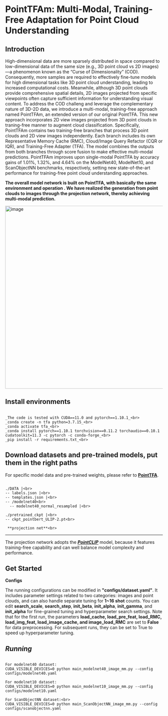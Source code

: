 **PointTFAm: Multi-Modal, Training-Free Adaptation for Point Cloud Understanding**
====================================================================================
**Introduction**
-------------------------------------------------------------------------------------
High-dimensional data are more sparsely distributed in space compared to low-dimensional data of the same size
(e.g., 3D point cloud vs 2D images) —a phenomenon known as the “Curse of Dimensionality” (COD). Consequently, more
samples are required to effectively fine-tune models for high dimensional tasks like 3D point cloud understanding, leading
to increased computational costs. Meanwhile, although 3D point clouds provide comprehensive spatial details, 2D images projected from specific viewpoints often capture sufficient information for understanding visual content. To address the COD challeng and leverage the complementary nature of 3D-2D data, we introduce a multi-modal, training-free approach named PointTFAm, an extended version of our original PointTFA. This new approach incorporates 2D view images projected from 3D point clouds in traning-free manner to augment cloud classification. Specifically, PointTFAm contains two training-free branches that process 3D point clouds and 2D view images independently. Each branch includes its own Representative Memory Cache (RMC), Cloud/Image Query Refactor (CQR or IQR), and Training-Free Adapter (TFA). The model combines the outputs from both branches through score fusion to make effective multi-modal predictions. PointTFAm improves upon single-modal PointTFA by accuracy gains of 1.01%, 1.32%, and 4.64% on the ModelNet40, ModelNet10, and ScanObjectNN benchmarks, respectively, setting new state-of-the-art performance for training-free point cloud understanding approaches.

**The overall model network is built on PointTFA, with basically the same environment and operation . We have realized the generation from point clouds to images through the projection network, thereby achieving multi-modal prediction.**

<img width="843" height="583" alt="image" src="https://github.com/user-attachments/assets/a0037e33-5a68-40c8-8435-842ba6b6b9bd" />

**Install environments**
---------------------------------------------

```

_The code is tested with CUDA==11.0 and pytorch==1.10.1_<br>
_conda create -n tfa python=3.7.15_<br>
_conda activate tfa_<br>
_conda install pytorch==1.10.1 torchvision==0.11.2 torchaudio==0.10.1 cudatoolkit=11.3 -c pytorch -c conda-forge_<br>
_pip install -r requirements.txt_<br>

```

Download datasets and pre-trained models, put them in the right paths
--------------------------------------------------------------------------
For specific model data and pre-trained weights, please refer to **[PointTFA](https://github.com/user-attachments/assets/a0037e33-5a68-40c8-8435-842ba6b6b9bd)**.

```

./DATA |<br>
-- labels.json |<br>
-- templates.json |<br>
-- /modelnet40<br>
  -- modelnet40_normal_resampled |<br>

./pretrained_ckpt |<br>
-- ckpt_pointbert_ULIP-2.pt<br>

 **projection net**<br>
```
 --------------------------
The projection network adopts the **_[PointCLIP](https://github.com/ZrrSkywalker/PointCLIP)_** model, because it features training-free capability and can well balance model complexity and performance.

Get Started
--------------------------------------------------------
**Configs**

The running configurations can be modified in **"configs/dataset.yaml"**. It includes parameter settings related to two categories: images and point clouds, and can also handle separate tuning for **1~16 shot** counts. You can edit **search_scale**, **search_step**, **init_beta**, **init_alpha**, **init_gamma**, and **init_alpha** for fine-grained tuning and hyperparameter search settings. Note that for the first run, the parameters **load_cache, load_pre_feat, load_RMC, load_img_feat, load_image_cache, and image_load_RMC** are set to **False** for data preprocessing. For subsequent runs, they can be set to True to speed up hyperparameter tuning.

*Running*
-------------------------------------------------

```

For modelnet40 dataset:
CUDA_VISIBLE_DEVICES=0 python main_modelnet40_image_mm.py --config configs/modelnet40.yaml

For modelnet10 dataset:
CUDA_VISIBLE_DEVICES=0 python main_modelnet10_image_mm.py --config  configs/modelnet10.yaml

For ScanObjectNN dataset:<br>
CUDA_VISIBLE_DEVICES=0 python main_ScanObjectNN_image_mm.py --config configs/scanobjectnn.yaml

```
